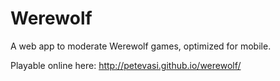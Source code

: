 Werewolf
========

A web app to moderate Werewolf games, optimized for mobile.


Playable online here: http://petevasi.github.io/werewolf/
